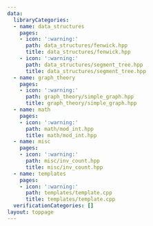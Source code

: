 ```yaml
---
data:
  libraryCategories:
  - name: data_structures
    pages:
    - icon: ':warning:'
      path: data_structures/fenwick.hpp
      title: data_structures/fenwick.hpp
    - icon: ':warning:'
      path: data_structures/segment_tree.hpp
      title: data_structures/segment_tree.hpp
  - name: graph_theory
    pages:
    - icon: ':warning:'
      path: graph_theory/simple_graph.hpp
      title: graph_theory/simple_graph.hpp
  - name: math
    pages:
    - icon: ':warning:'
      path: math/mod_int.hpp
      title: math/mod_int.hpp
  - name: misc
    pages:
    - icon: ':warning:'
      path: misc/inv_count.hpp
      title: misc/inv_count.hpp
  - name: templates
    pages:
    - icon: ':warning:'
      path: templates/template.cpp
      title: templates/template.cpp
  verificationCategories: []
layout: toppage
---
```

